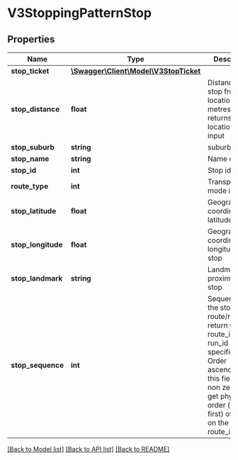 # V3StoppingPatternStop

## Properties
Name | Type | Description | Notes
------------ | ------------- | ------------- | -------------
**stop_ticket** | [**\Swagger\Client\Model\V3StopTicket**](V3StopTicket.md) |  | [optional] 
**stop_distance** | **float** | Distance of stop from input location (in metres); returns 0 if no location is input | [optional] 
**stop_suburb** | **string** | suburb of stop | [optional] 
**stop_name** | **string** | Name of stop | [optional] 
**stop_id** | **int** | Stop identifier | [optional] 
**route_type** | **int** | Transport mode identifier | [optional] 
**stop_latitude** | **float** | Geographic coordinate of latitude at stop | [optional] 
**stop_longitude** | **float** | Geographic coordinate of longitude at stop | [optional] 
**stop_landmark** | **string** | Landmark in proximity of stop | [optional] 
**stop_sequence** | **int** | Sequence of the stop on the route/run; return 0 when route_id or run_id not specified. Order ascendingly by this field (when non zero) to get physical order (earliest first) of stops on the route_id/run_id. | [optional] 

[[Back to Model list]](../../README.md#documentation-for-models) [[Back to API list]](../../README.md#documentation-for-api-endpoints) [[Back to README]](../../README.md)


